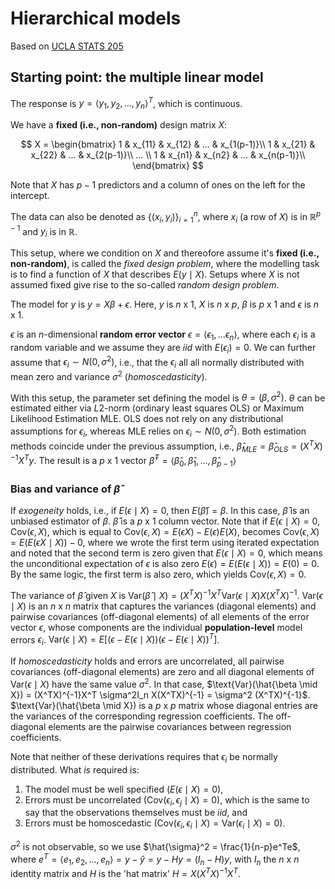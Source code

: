 # Hierarchical models

Based on [UCLA STATS 205](https://www.youtube.com/watch?v=flEIC4_bt8c&list=PLAYxx7zX5F1O2HbRr4gORnscbM9EszYbK&index=1)

## Starting point: the multiple linear model

The response is $y = \langle y_1, y_2, ..., y_n \rangle^T$, which is continuous.

We have a **fixed (i.e., non-random)** design matrix $X$:

$$
X =
\begin{bmatrix}
1 & x_{11} & x_{12} & ... & x_{1(p-1)}\\
1 & x_{21} & x_{22} & ... & x_{2(p-1)}\\
... \\
1 & x_{n1} & x_{n2} & ... & x_{n(p-1)}\\
\end{bmatrix}
$$

Note that $X$ has $p-1$ predictors and a column of ones on the left for the intercept.

The data can also be denoted as $\{(x_i, y_i)\}_{i=1}^n$, where $x_i$ (a row of $X$) is in $\mathbb{R}^{p-1}$ and $y_i$ is in $\mathbb{R}$.

This setup, where we condition on $X$ and thereofore assume it's **fixed (i.e., non-random)**, is called the _fixed design problem_, where the modelling task is to find a function of $X$ that describes $E(y \mid X)$. Setups where $X$ is not assumed fixed give rise to the so-called _random design problem_.

The model for $y$ is $y = X\beta + \epsilon$. Here, $y$ is $n$ x 1, $X$ is $n$ x $p$, $\beta$ is $p$ x 1 and $\epsilon$ is $n$ x 1.

$\epsilon$ is an $n$-dimensional **random error vector** $\epsilon = \langle \epsilon_1, ... \epsilon_n \rangle$, where each $\epsilon_i$ is a random variable and we assume they are _iid_ with $E(\epsilon_i) = 0$. We can further assume that $\epsilon_i \sim N(0, \sigma^2)$, i.e., that the $\epsilon_i$ all all normally distributed with mean zero and variance $\sigma^2$ (_homoscedasticity_).

With this setup, the parameter set defining the model is $\theta = (\beta ,\sigma^2)$. $\theta$ can be estimated either via $L2$-norm (ordinary least squares OLS) or Maximum Likelihood Estimation MLE. OLS does not rely on any distributional assumptions for $\epsilon_i$, whereas MLE relies on $\epsilon_i \sim N(0, \sigma^2)$. Both estimation methods coincide under the previous assumption, i.e., $\hat{\beta}_{MLE} = \hat{\beta}_{OLS} = (X^TX)^{-1}X^Ty$. The result is a $p$ x 1 vector $\hat{\beta}^T = \langle \hat{\beta}_0, \hat{\beta}_1, ..., \hat{\beta}_{p-1} \rangle$

### Bias and variance of $\hat{\beta}$

If _exogeneity_ holds, i.e., if $E(\epsilon \mid X) = 0$, then $E(\hat{\beta}) = \beta$. In this case, $\hat{\beta}$ is an unbiased estimator of $\beta$. $\hat{\beta}$ is a $p$ x 1 column vector. Note that if $E(\epsilon \mid X) = 0$, $\text{Cov}(\epsilon, X)$, which is equal to $\text{Cov}(\epsilon, X) = E(\epsilon X) - E(\epsilon)E(X)$, becomes $\text{Cov}(\epsilon, X) = E(E(\epsilon X \mid X)) - 0$, where we wrote the first term using iterated expectation and noted that the second term is zero given that $E(\epsilon \mid X) = 0$, which means the unconditional expectation of $\epsilon$ is also zero $E(\epsilon) = E(E(\epsilon \mid X)) = E(0) = 0$. By the same logic, the first term is also zero, which yields $\text{Cov}(\epsilon, X) = 0$.

The variance of $\hat{\beta}$ given $X$ is $\text{Var}(\hat{\beta} \mid X) = (X^TX)^{-1}X^T \text{Var}(\epsilon \mid X)X(X^TX)^{-1}$. $\text{Var}(\epsilon \mid X)$ is an $n$ x $n$ matrix that captures the variances (diagonal elements) and pairwise covariances (off-diagonal elements) of all elements of the error vector $\epsilon$, whose components are the individual **population-level** model errors $\epsilon_i$. $\text{Var}(\epsilon \mid X) = E[(\epsilon - E(\epsilon \mid X))(\epsilon - E(\epsilon \mid X))^T]$. 

If _homoscedasticity_ holds and errors are uncorrelated, all pairwise covariances (off-diagonal elements) are zero and all diagonal elements of $\text{Var}(\epsilon \mid X)$ have the same value $\sigma^2$. In that case, $\text{Var}(\hat{\beta \mid X}) = (X^TX)^{-1}X^T \sigma^2I_n X(X^TX)^{-1} = \sigma^2 (X^TX)^{-1}$. $\text{Var}(\hat{\beta \mid X}) is a $p$ x $p$ matrix whose diagonal entries are the variances of the corresponding regression coefficients. The off-diagonal elements are the pairwise covariances between regression coefficients.

Note that neither of these derivations requires that $\epsilon_i$ be normally distributed. What _is_ required is:
1. The model must be well specified ($E(\epsilon \mid X) = 0$), 
2. Errors must be uncorrelated ($\text{Cov}(\epsilon_i, \epsilon_j \mid X) = 0$), which is the same to say that the observations themselves must be _iid_, and 
3. Errors must be homoscedastic ($\text{Cov}(\epsilon_i, \epsilon_i \mid X) = \text{Var}(\epsilon_i \mid X) = 0$).

$\sigma^2$ is not observable, so we use $\hat{\sigma}^2 = \frac{1}{n-p}e^Te$, where $e^T = \langle e_1, e_2, ..., e_n \rangle = y - \hat{y} = y - Hy = (I_n - H)y$, with $I_n$ the $n$ x $n$ identity matrix and $H$ is the 'hat matrix' $H = X(X^TX)^{-1}X^T$.
